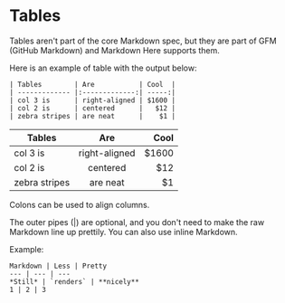 # Tables

Tables aren't part of the core Markdown spec, but they are part of GFM (GitHub Markdown) and Markdown Here supports them.

Here is an example of table with the output below:

```text
| Tables        | Are           | Cool  |
| ------------- |:-------------:| -----:|
| col 3 is      | right-aligned | $1600 |
| col 2 is      | centered      |   $12 |
| zebra stripes | are neat      |    $1 |
```

| Tables        | Are           | Cool  |
| ------------- |:-------------:| -----:|
| col 3 is      | right-aligned | $1600 |
| col 2 is      | centered      |   $12 |
| zebra stripes | are neat      |    $1 |

Colons can be used to align columns.

The outer pipes (|) are optional, and you don't need to make the raw Markdown line up prettily. You can also use inline Markdown.

Example:
``` text
Markdown | Less | Pretty
--- | --- | ---
*Still* | `renders` | **nicely**
1 | 2 | 3
```
